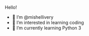 Hello!

- 👋 I’m @mishellivery
- 👀 I’m interested in learning coding
- 🌱 I’m currently learning Python 3

<!---
comment
--->
